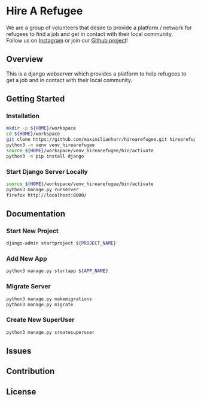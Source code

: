 # Hire A Refugee
We are a group of volunteers that desire to provide a platform / network for refugees to find a job and get in contact with their local community.  
Follow us on [Instagram](https://www.instagram.com/hirearefugee/) or join our [Github project](https://github.com/maximilianharr/hirearefugee)!  

## Overview
This is a django webserver which provides a platform to help refugees to get a job and in contact with their local community.  

## Getting Started

### Installation
```bash
mkdir -p ${HOME}/workspace
cd ${HOME}/workspace
git clone https://github.com/maximilianharr/hirearefugee.git hirearefugee
python3 -m venv venv_hirearefugee
source ${HOME}/workspace/venv_hirearefugee/bin/activate
python3 -m pip install django
```

### Start Django Server Locally
```bash
source ${HOME}/workspace/venv_hirearefugee/bin/activate
python3 manage.py runserver
firefox http://localhost:8000/
```

## Documentation

### Start New Project
```bash
django-admin startproject ${PROJECT_NAME}
```

### Add New App
```bash
python3 manage.py startapp ${APP_NAME}
```

### Migrate Server
```bash
python3 manage.py makemigrations
python3 manage.py migrate
```

### Create New SuperUser
```bash
python3 manage.py createsuperuser
```

## Issues

## Contribution

## License